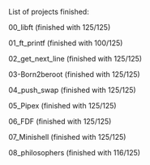 List of projects finished:

00_libft (finished with 125/125)

01_ft_printf (finished with 100/125)

02_get_next_line (finished with 125/125)

03-Born2beroot (finished with 125/125)

04_push_swap (finished with 125/125)

05_Pipex (finished with 125/125)

06_FDF (finished with 125/125)

07_Minishell (finished with 125/125)

08_philosophers (finished with 116/125)
